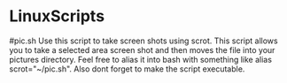 # LinuxScripts


#pic.sh 
Use this script to take screen shots using scrot. This script allows 
you to take a selected area screen shot and then moves the file into 
your pictures directory. Feel free to alias it into bash with something 
like alias scrot="~/pic.sh". Also dont forget to make the script 
executable. 
